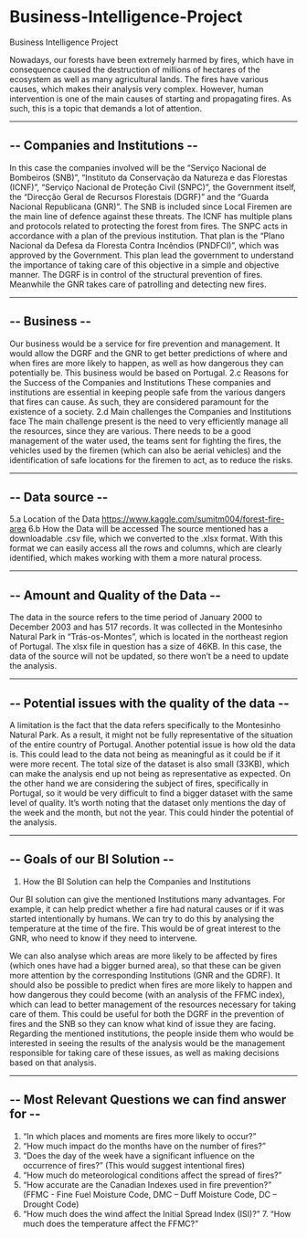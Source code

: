 # Business-Intelligence-Project
Business Intelligence Project

Nowadays, our forests have been extremely harmed by fires, which have in consequence caused the destruction of millions of hectares of the ecosystem as well as many agricultural lands. The fires have various causes, which makes their analysis very complex. However, human intervention is one of the main causes of starting and propagating fires. As such, this is a topic that demands a lot of attention.

--------------------------------
-- Companies and Institutions -- 
--------------------------------
In this case the companies involved will be the “Serviço Nacional de Bombeiros (SNB)”, “Instituto da Conservação da Natureza e das Florestas (ICNF)”, “Serviço Nacional de Proteção Civil (SNPC)”, the Government itself, the “Direcção Geral de Recursos Florestais (DGRF)” and the “Guarda Nacional Republicana (GNR)”.
The SNB is included since Local Firemen are the main line of defence against these threats. The ICNF has multiple plans and protocols related to protecting the forest from fires. The SNPC acts in accordance with a plan of the previous institution. That plan is the “Plano Nacional da Defesa da Floresta Contra Incêndios (PNDFCI)”, which was approved by the Government. This plan lead the government to understand the importance of taking care of this objective in a simple and objective manner. The DGRF is in control of the structural prevention of fires. Meanwhile the GNR takes care of patrolling and detecting new fires.

--------------
-- Business --
--------------
Our business would be a service for fire prevention and management. It would allow the DGRF and the GNR to get better predictions of where and when fires are more likely to happen, as well as how dangerous they can potentially be. This business would be based on Portugal.
2.c Reasons for the Success of the Companies and Institutions These companies and institutions are essential in keeping people safe from the various dangers that fires can cause. As such, they are considered paramount for the existence of a society.
2.d Main challenges the Companies and Institutions face The main challenge present is the need to very efficiently manage all the resources, since they are various. There needs to be a good management of the water used, the teams sent for fighting the fires, the vehicles used by the firemen (which can also be aerial vehicles) and the identification of safe locations for the firemen to act, as to reduce the risks.

-----------------
-- Data source --
-----------------
5.a Location of the Data https://www.kaggle.com/sumitm004/forest-fire-area
6.b How the Data will be accessed The source mentioned has a downloadable .csv file, which we converted to the .xlsx format. With this format we can easily access all the rows and columns, which are clearly identified, which makes working with them a more natural process.

------------------------------------
-- Amount and Quality of the Data --
------------------------------------
The data in the source refers to the time period of January 2000 to December 2003 and has 517 records. It was collected in the Montesinho Natural Park in “Trás-os-Montes”, which is located in the northeast region of Portugal. The xlsx file in question has a size of 46KB. In this case, the data of the source will not be updated, so there won’t be a need to update the analysis.

---------------------------------------------------
-- Potential issues with the quality of the data --
---------------------------------------------------
A limitation is the fact that the data refers specifically to the Montesinho Natural Park. As a result, it might not be fully representative of the situation of the entire country of Portugal. Another potential issue is how old the data is. This could lead to the data not being as meaningful as it could be if it were more recent. The total size of the dataset is also small (33KB), which can make the analysis end up not being as representative as expected. On the other hand we are considering the subject of fires, specifically in Portugal, so it would be very difficult to find a bigger dataset with the same level of quality. It’s worth noting that the dataset only mentions the day of the week and the month, but not the year. This could hinder the potential of the analysis.

------------------------------
-- Goals of our BI Solution --
------------------------------
1. How the BI Solution can help the Companies and Institutions 

Our BI solution can give the mentioned Institutions many advantages. For example, it can help predict whether a fire had natural causes or if it was started intentionally by humans. We can try to do this by analysing the temperature at the time of the fire. This would be of great interest to the GNR, who need to know if they need to intervene.

We can also analyse which areas are more likely to be affected by fires (which ones have had a bigger burned area), so that these can be given more attention by the corresponding Institutions (GNR and the GDRF). It should also be possible to predict when fires are more likely to happen and how dangerous they could become (with an analysis of the FFMC index), which can lead to better management of the resources necessary for taking care of them. This could be useful for both the DGRF in the prevention of fires and the SNB so they can know what kind of issue they are facing. Regarding the mentioned institutions, the people inside them who would be interested in seeing the results of the analysis would be the management responsible for taking care of these issues, as well as making decisions based on that analysis.

----------------------------------------------------
-- Most Relevant Questions we can find answer for --
----------------------------------------------------
1. “In which places and moments are fires more likely to occur?” 
2. “How much impact do the months have on the number of fires?” 
3. “Does the day of the week have a significant influence on the occurrence of fires?” (This would suggest intentional fires) 
4. “How much do meteorological conditions affect the spread of fires?” 
5. “How accurate are the Canadian Indexes used in fire prevention?” (FFMC - Fine Fuel Moisture Code, DMC – Duff Moisture Code, DC – Drought Code) 
6. “How much does the wind affect the Initial Spread Index (ISI)?” 7. “How much does the temperature affect the FFMC?”
